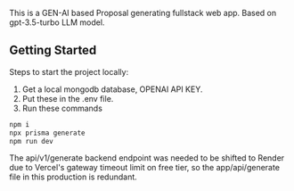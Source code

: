 This is a GEN-AI based Proposal generating fullstack web app. Based on gpt-3.5-turbo LLM model.

## Getting Started

Steps to start the project locally:

1. Get a local mongodb database, OPENAI API KEY.
2. Put these in the .env file.
3. Run these commands
```bash
npm i
npx prisma generate
npm run dev
```
The api/v1/generate backend endpoint was needed to be shifted to Render due to Vercel's gateway timeout limit on free tier, so the app/api/generate file in this production is redundant.

